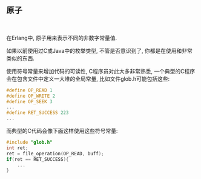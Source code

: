 
## 原子

<br/>

在Erlang中, 原子用来表示不同的非数字常量值.

如果以前使用过C或Java中的枚举类型, 不管是否意识到了, 你都是在使用和非常类似的东西.

使用符号常量来增加代码的可读性, C程序员对此大多非常熟悉, 一个典型的C程序会在包含文件中定义一大堆的全局常量, 比如文件glob.h可能包括这些:

```c
#define OP_READ 1
#define OP_WRITE 2
#define OP_SEEK 3
...
#define RET_SUCCESS 223
...
```

而典型的C代码会像下面这样使用这些符号常量:

```c
#include "glob.h"
int ret;
ret = file_operation(OP_READ, buff);
if(ret == RET_SUCCESS){
    ...
}
```

